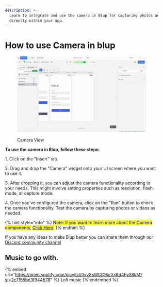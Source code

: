 ```yaml
---
description: >-
  Learn to integrate and use the camera in Blup for capturing photos and videos
  directly within your app.
---
```


# How to use Camera in blup

<figure><img src=".gitbook/assets/camera-view-.gif" alt="Camera View"><figcaption><p>Camera View</p></figcaption></figure>

**To use the camera in Blup, follow these steps:**

1\. Click on the "Insert" tab.

2\. Drag and drop the "Camera" widget onto your UI screen where you want to use it.

3\. After dropping it, you can adjust the camera functionality according to your needs. This might involve setting properties such as resolution, flash mode, or capture mode.

4\. Once you've configured the camera, click on the "Run" button to check the camera functionality. Test the camera by capturing photos or videos as needed.

{% hint style="info" %}
<mark style="color:blue;">Note: If you want to learn more about the Camera components,</mark> [<mark style="color:blue;">Click Here</mark>](wiki/design-ui/insert-widgets/cameraview-widget.md)<mark style="color:blue;">.</mark>
{% endhint %}

If you have any ideas to make Blup better you can share them through our [Discord community channel](https://discord.com/channels/940632966093234176/965313562425823303)

## Music to go with.

{% embed url="https://open.spotify.com/playlist/0vvXsWCC9xrXsKd4FyS8kM?si=2c7f55bd3f944878" %}
Lofi music
{% endembed %}
